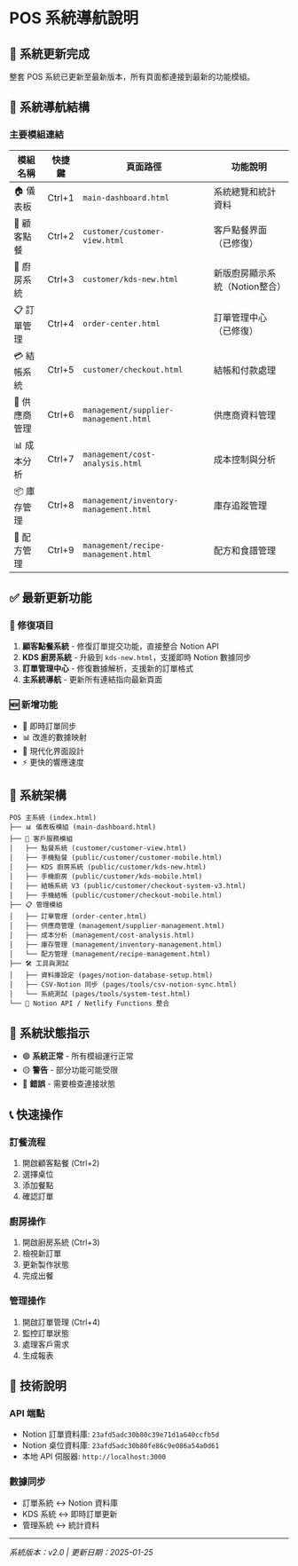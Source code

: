 # POS 系統導航說明

## 🚀 系統更新完成

整套 POS 系統已更新至最新版本，所有頁面都連接到最新的功能模組。

## 📱 系統導航結構

### 主要模組連結

| 模組名稱 | 快捷鍵 | 頁面路徑 | 功能說明 |
|---------|--------|----------|----------|
| 🏠 儀表板 | Ctrl+1 | `main-dashboard.html` | 系統總覽和統計資料 |
| 👥 顧客點餐 | Ctrl+2 | `customer/customer-view.html` | 客戶點餐界面（已修復） |
| 🍳 廚房系統 | Ctrl+3 | `customer/kds-new.html` | 新版廚房顯示系統（Notion整合） |
| 📋 訂單管理 | Ctrl+4 | `order-center.html` | 訂單管理中心（已修復） |
| 💳 結帳系統 | Ctrl+5 | `customer/checkout.html` | 結帳和付款處理 |
| 🏢 供應商管理 | Ctrl+6 | `management/supplier-management.html` | 供應商資料管理 |
| 📊 成本分析 | Ctrl+7 | `management/cost-analysis.html` | 成本控制與分析 |
| 📦 庫存管理 | Ctrl+8 | `management/inventory-management.html` | 庫存追蹤管理 |
| 📝 配方管理 | Ctrl+9 | `management/recipe-management.html` | 配方和食譜管理 |

## ✅ 最新更新功能

### 🔧 修復項目
1. **顧客點餐系統** - 修復訂單提交功能，直接整合 Notion API
2. **KDS 廚房系統** - 升級到 `kds-new.html`，支援即時 Notion 數據同步
3. **訂單管理中心** - 修復數據解析，支援新的訂單格式
4. **主系統導航** - 更新所有連結指向最新頁面

### 🆕 新增功能
- 🔄 即時訂單同步
- 📊 改進的數據映射
- 🎨 現代化界面設計
- ⚡ 更快的響應速度

## 🌟 系統架構

```
POS 主系統 (index.html)
├── 📊 儀表板模組 (main-dashboard.html)
├── 👥 客戶服務模組
│   ├── 點餐系統 (customer/customer-view.html)
│   ├── 手機點餐 (public/customer/customer-mobile.html)
│   ├── KDS 廚房系統 (public/customer/kds-new.html)
│   ├── 手機廚房 (public/customer/kds-mobile.html)
│   ├── 結帳系統 V3 (public/customer/checkout-system-v3.html)
│   ├── 手機結帳 (public/customer/checkout-mobile.html)
├── 📋 管理模組
│   ├── 訂單管理 (order-center.html)
│   ├── 供應商管理 (management/supplier-management.html)
│   ├── 成本分析 (management/cost-analysis.html)
│   ├── 庫存管理 (management/inventory-management.html)
│   └── 配方管理 (management/recipe-management.html)
├── 🛠️ 工具與測試
│   ├── 資料庫設定 (pages/notion-database-setup.html)
│   ├── CSV-Notion 同步 (pages/tools/csv-notion-sync.html)
│   └── 系統測試 (pages/tools/system-test.html)
└── 🔗 Notion API / Netlify Functions 整合
```

## 🚦 系統狀態指示

- 🟢 **系統正常** - 所有模組運行正常
- 🟡 **警告** - 部分功能可能受限
- 🔴 **錯誤** - 需要檢查連接狀態

## 📞 快速操作

### 訂餐流程
1. 開啟顧客點餐 (Ctrl+2)
2. 選擇桌位
3. 添加餐點
4. 確認訂單

### 廚房操作
1. 開啟廚房系統 (Ctrl+3)
2. 檢視新訂單
3. 更新製作狀態
4. 完成出餐

### 管理操作
1. 開啟訂單管理 (Ctrl+4)
2. 監控訂單狀態
3. 處理客戶需求
4. 生成報表

## 🔧 技術說明

### API 端點
- Notion 訂單資料庫: `23afd5adc30b80c39e71d1a640ccfb5d`
- Notion 桌位資料庫: `23afd5adc30b80fe86c9e086a54a0d61`
- 本地 API 伺服器: `http://localhost:3000`

### 數據同步
- 訂單系統 ↔ Notion 資料庫
- KDS 系統 ↔ 即時訂單更新
- 管理系統 ↔ 統計資料

---
*系統版本：v2.0 | 更新日期：2025-01-25*
